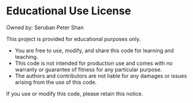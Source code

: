 # Educational Use License

Owned by: Seruban Peter Shan

This project is provided for educational purposes only.

- You are free to use, modify, and share this code for learning and teaching.
- This code is not intended for production use and comes with no warranty or guarantee of fitness for any particular purpose.
- The authors and contributors are not liable for any damages or issues arising from the use of this code.

If you use or modify this code, please retain this notice. 